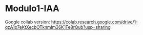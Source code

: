 # Modulo1-IAA

Google collab version: https://colab.research.google.com/drive/1-qzA1o7eKtXecbOTknmlm36K1Fe8rQub?usp=sharing
